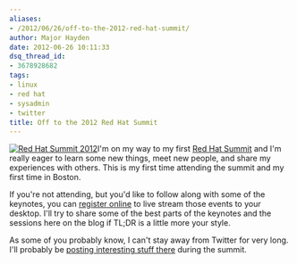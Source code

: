 ```yaml
---
aliases:
- /2012/06/26/off-to-the-2012-red-hat-summit/
author: Major Hayden
date: 2012-06-26 10:11:33
dsq_thread_id:
- 3678928682
tags:
- linux
- red hat
- sysadmin
- twitter
title: Off to the 2012 Red Hat Summit
---
```


[<img src="/wp-content/uploads/2012/06/redhatsummit2012.jpg" alt="Red Hat Summit 2012" title="Red Hat Summit 2012" width="334" height="216" class="alignright size-full wp-image-3502" srcset="/wp-content/uploads/2012/06/redhatsummit2012.jpg 334w, /wp-content/uploads/2012/06/redhatsummit2012-300x194.jpg 300w" sizes="(max-width: 334px) 100vw, 334px" />][1]I'm on my way to my first [Red Hat Summit][2] and I'm really eager to learn some new things, meet new people, and share my experiences with others. This is my first time attending the summit and my first time in Boston.

If you're not attending, but you'd like to follow along with some of the keynotes, you can [register online][3] to live stream those events to your desktop. I'll try to share some of the best parts of the keynotes and the sessions here on the blog if TL;DR is a little more your style.

As some of you probably know, I can't stay away from Twitter for very long. I'll probably be [posting interesting stuff there][4] during the summit.

<br style="clear:both;" />

 [1]: /wp-content/uploads/2012/06/redhatsummit2012.jpg
 [2]: http://www.redhat.com/summit/
 [3]: http://bit.ly/MMik5G
 [4]: http://twitter.com/rackerhacker/